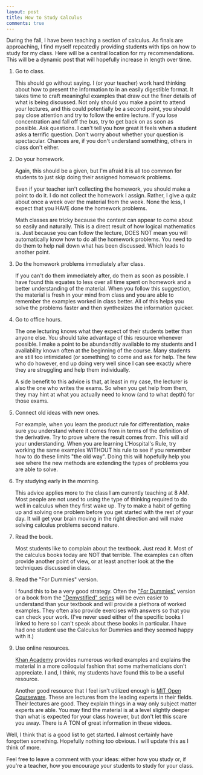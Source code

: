```yaml
---
layout: post
title: How to Study Calculus
comments: true
---
```


During the fall, I have been teaching a section of calculus. As finals are approaching, I find myself repeatedly providing students with tips on how to study for my class. Here will be a central location for my recommendations. This will be a dynamic post that will hopefully increase in length over time.

1. Go to class. 

	This should go without saying. I (or your teacher) work hard thinking about how to present the information to in an easily digestible format. It takes time to craft meaningful examples that draw out the finer details of what is being discussed. Not only should you make a point to attend your lectures, and this could potentially be a second point, you should pay close attention and try to follow the entire lecture. If you lose concentration and fall off the bus, try to get back on as soon as possible. Ask questions. I can't tell you how great it feels when a student asks a terrific question. Don't worry about whether your question is spectacular. Chances are, if you don't understand something, others in class don't either.
	
2. Do your homework.

	Again, this should be a given, but I'm afraid it is all too common for students to just skip doing their assigned homework problems.
	
	Even if your teacher isn't collecting the homework, you should make a point to do it. I do not collect the homework I assign. Rather, I give a quiz about once a week over the material from the week. None the less, I expect that you HAVE done the homework problems. 
	
	Math classes are tricky because the content can appear to come about so easily and naturally. This is a direct result of how logical mathematics is. Just because you can follow the lecture, DOES NOT mean you will automatically know how to do all the homework problems. You need to do them to help nail down what has been discussed. Which leads to another point.

3. Do the homework problems immediately after class. 

	If you can't do them immediately after, do them as soon as possible. I have found this equates to less over all time spent on homework and a better understanding of the material. When you follow this suggestion, the material is fresh in your mind from class and you are able to remember the examples worked in class better. All of this helps you solve the problems faster and then synthesizes the information quicker.
	
4. Go to office hours. 

	The one lecturing knows what they expect of their students better than anyone else. You should take advantage of this resource whenever possible. I make a point to be abundandtly available to my students and I availability known often at the beginning of the course. Many students are still too intimidated (or something) to come and ask for help. The few who do however, end up doing very well since I can see exactly where they are struggling and help them individually. 
	
	A  side benefit to this advice is that, at least in my case, the lecturer is also the one who writes the exams. So when you get help from them, they may hint at what you actually need to know (and to what depth) for those exams.
	
5. Connect old ideas with new ones.

	For example, when you learn the product rule for differentiation, make sure you understand where it comes from in terms of the definition of the derivative. Try to prove where the result comes from. This will aid your understanding. When you are learning L'Hospital's Rule, try working the same examples WITHOUT his rule to see if you remember how to do these limits "the old way". Doing this will hopefully help you see where the new methods are extending the types of problems you are able to solve.
	
6. Try studying early in the morning.

	This advice applies more to the class I am currently teaching at 8 AM. Most people are not used to using the type of thinking required to do well in calculus when they first wake up. Try to make a habit of getting up and solving one problem before you get started with the rest of your day. It will get your brain moving in the right direction and will make solving calculus problems second nature. 
	
7. Read the book.

	Most students like to complain about the textbook. Just read it. Most of the calculus books today are NOT that terrible. The examples can often provide another point of view, or at least another look at the the techniques discussed in class. 
	
8. Read the "For Dummies" version.

	I found this to be a very good strategy. Often the ["For Dummies"](http://www.amazon.com/Calculus-For-Dummies-Mark-Ryan/dp/0764524984) version or a book from the ["Demystified" series](http://www.amazon.com/Calculus-DeMYSTiFieD-Second-Edition-Steven/dp/0071743634) will be even easier to understand than your textbook and will provide a plethora of worked examples. They often also provide exercises with answers so that you can check your work. (I've never used either of the specific books I linked to here so I can't speak about these books in particular. I have had one student use the Calculus for Dummies and they seemed happy with it.)
	
9. Use online resources.

	[Khan Academy](https://www.khanacademy.org/math/differential-calculus) provides numerous worked examples and explains the material in a more colloquial fashion that some mathematicians don't appreciate. I and, I think, my students have found this to be a useful resource.
	
	Another good resource that I feel isn't utilized enough is [MIT Open Courseware](http://ocw.mit.edu/courses/mathematics/18-01sc-single-variable-calculus-fall-2010/). These are lectures from the leading experts in their fields. Their lectures are good. They explain things in a way only subject matter experts are able. You may find the material is at a level slightly deeper than what is expected for your class however, but don't let this scare you away. There is A TON of great information in these videos.
	
Well, I think that is a good list to get started. I almost certainly have forgotten something. Hopefully nothing too obvious. I will update this as I think of more. 

Feel free to leave a comment with your ideas: either how you study or, if you're a teacher, how you encourage your students to study for your class.